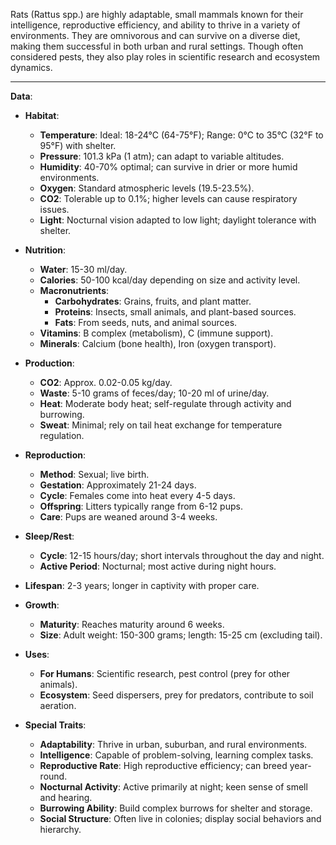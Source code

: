 Rats (Rattus spp.) are highly adaptable, small mammals known for their intelligence, reproductive efficiency, and ability to thrive in a variety of environments. They are omnivorous and can survive on a diverse diet, making them successful in both urban and rural settings. Though often considered pests, they also play roles in scientific research and ecosystem dynamics.

---

**Data**:

- **Habitat**:
  - **Temperature**: Ideal: 18-24°C (64-75°F); Range: 0°C to 35°C (32°F to 95°F) with shelter.
  - **Pressure**: 101.3 kPa (1 atm); can adapt to variable altitudes.
  - **Humidity**: 40-70% optimal; can survive in drier or more humid environments.
  - **Oxygen**: Standard atmospheric levels (19.5-23.5%).
  - **CO2**: Tolerable up to 0.1%; higher levels can cause respiratory issues.
  - **Light**: Nocturnal vision adapted to low light; daylight tolerance with shelter.

- **Nutrition**:
  - **Water**: 15-30 ml/day.
  - **Calories**: 50-100 kcal/day depending on size and activity level.
  - **Macronutrients**: 
    - **Carbohydrates**: Grains, fruits, and plant matter.
    - **Proteins**: Insects, small animals, and plant-based sources.
    - **Fats**: From seeds, nuts, and animal sources.
  - **Vitamins**: B complex (metabolism), C (immune support).
  - **Minerals**: Calcium (bone health), Iron (oxygen transport).

- **Production**:
  - **CO2**: Approx. 0.02-0.05 kg/day.
  - **Waste**: 5-10 grams of feces/day; 10-20 ml of urine/day.
  - **Heat**: Moderate body heat; self-regulate through activity and burrowing.
  - **Sweat**: Minimal; rely on tail heat exchange for temperature regulation.

- **Reproduction**:
  - **Method**: Sexual; live birth.
  - **Gestation**: Approximately 21-24 days.
  - **Cycle**: Females come into heat every 4-5 days.
  - **Offspring**: Litters typically range from 6-12 pups.
  - **Care**: Pups are weaned around 3-4 weeks.

- **Sleep/Rest**:
  - **Cycle**: 12-15 hours/day; short intervals throughout the day and night.
  - **Active Period**: Nocturnal; most active during night hours.

- **Lifespan**: 2-3 years; longer in captivity with proper care.
- **Growth**:
  - **Maturity**: Reaches maturity around 6 weeks.
  - **Size**: Adult weight: 150-300 grams; length: 15-25 cm (excluding tail).

- **Uses**:
  - **For Humans**: Scientific research, pest control (prey for other animals).
  - **Ecosystem**: Seed dispersers, prey for predators, contribute to soil aeration.

- **Special Traits**:
  - **Adaptability**: Thrive in urban, suburban, and rural environments.
  - **Intelligence**: Capable of problem-solving, learning complex tasks.
  - **Reproductive Rate**: High reproductive efficiency; can breed year-round.
  - **Nocturnal Activity**: Active primarily at night; keen sense of smell and hearing.
  - **Burrowing Ability**: Build complex burrows for shelter and storage.
  - **Social Structure**: Often live in colonies; display social behaviors and hierarchy.